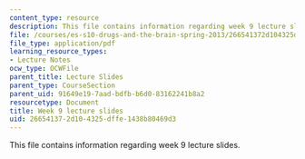 ```yaml
---
content_type: resource
description: This file contains information regarding week 9 lecture slides.
file: /courses/es-s10-drugs-and-the-brain-spring-2013/266541372d104325dffe1438b80469d3_MITES_S10S13_Week9.pdf
file_type: application/pdf
learning_resource_types:
- Lecture Notes
ocw_type: OCWFile
parent_title: Lecture Slides
parent_type: CourseSection
parent_uid: 91649e19-7aad-bdfb-b6d0-83162241b8a2
resourcetype: Document
title: Week 9 lecture slides
uid: 26654137-2d10-4325-dffe-1438b80469d3
---
```

This file contains information regarding week 9 lecture slides.

